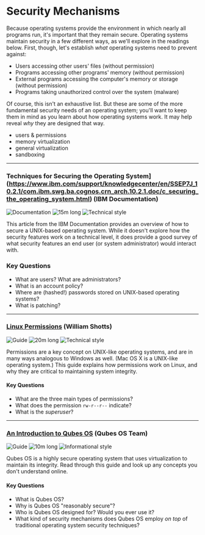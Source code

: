# Security Mechanisms

Because operating systems provide the environment in which nearly all programs run, it's important that they remain secure. Operating systems maintain security in a few different ways, as we'll explore in the readings below. First, though, let's establish _what_ operating systems need to prevent against:

* Users accessing other users' files (without permission)
* Programs accessing other programs' memory (without permission)
* External programs accessing the computer's memory or storage (without permission)
* Programs taking unauthorized control over the system (malware)

Of course, this isn't an exhaustive list. But these are some of the more fundamental security needs of an operating system; you'll want to keep them in mind as you learn about how operating systems work. It may help reveal _why_ they are designed that way.

- users & permissions
- memory virtualization
- general virtualization
- sandboxing

---

### Techniques for Securing the Operating System](https://www.ibm.com/support/knowledgecenter/en/SSEP7J_10.2.1/com.ibm.swg.ba.cognos.crn_arch.10.2.1.doc/c_securing_the_operating_system.html) (IBM Documentation)

![Documentation](https://img.shields.io/badge/Type-Documentation-success.svg)
![15m long](https://img.shields.io/badge/Duration-15m-yellow.svg)
![Technical style](https://img.shields.io/badge/Style-Technical-informational.svg)

This article from the IBM Documentation provides an overview of how to secure a UNIX-based operating system. While it doesn't explore how the security features work on a technical level, it does provide a good survey of what security features an end user (or system administrator) would interact with.

### Key Questions

* What are users? What are administrators?
* What is an account policy?
* Where are (hashed!) passwords stored on UNIX-based operating systems?
* What is patching?

---

### [Linux Permissions](http://linuxcommand.org/lc3_lts0090.php) (William Shotts)

![Guide](https://img.shields.io/badge/Type-Guide-success.svg)
![20m long](https://img.shields.io/badge/Duration-20m-yellow.svg)
![Technical style](https://img.shields.io/badge/Style-Technical-informational.svg)

Permissions are a key concept on UNIX-like operating systems, and are in many ways analogous to Windows as well. (Mac OS X is a UNIX-like operating system.) This guide explains how permissions work on Linux, and why they are critical to maintaining system integrity.

#### Key Questions

* What are the three main types of permissions?
* What does the permission `rw-r--r--` indicate?
* What is the _superuser_?

---

### [An Introduction to Qubes OS](https://www.qubes-os.org/intro/) (Qubes OS Team)

![Guide](https://img.shields.io/badge/Type-Guide-success.svg)
![10m long](https://img.shields.io/badge/Duration-10m-yellow.svg)
![Informational style](https://img.shields.io/badge/Style-Informational-informational.svg)

Qubes OS is a highly secure operating system that uses virtualization to maintain its integrity. Read through this guide and look up any concepts you don't understand online.

#### Key Questions

* What is Qubes OS?
* Why is Qubes OS "reasonably secure"?
* Who is Qubes OS designed for? Would you ever use it?
* What kind of security mechanisms does Qubes OS employ _on top_ of traditional operating system security techniques?